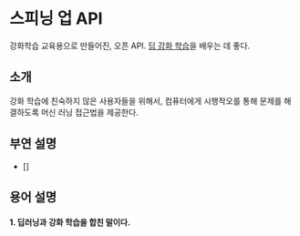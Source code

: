 # 스피닝 업 API

강화학습 교육용으로 만들어진, 오픈 API. [딥 강화 학습](####1.-딥러닝과-강화-학습을-합친-말이다.)을 배우는 데 좋다.



## 소개
강화 학습에 친숙하지 않은 사용자들을 위해서, 컴퓨터에게 시행착오를 통해 문제를 해결하도록 머신 러닝 접근법을 제공한다.  

## 부연 설명
 - []
 
 
 
 
 
 
 ## 용어 설명
 #### 1. 딥러닝과 강화 학습을 합친 말이다.
 
